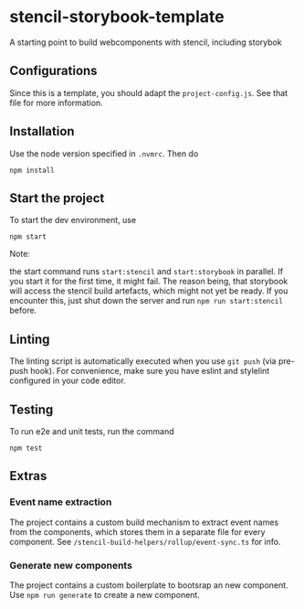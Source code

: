 # stencil-storybook-template

A starting point to build webcomponents with stencil, including storybok

## Configurations

Since this is a template, you should adapt the `project-config.js`. See
that file for more information.

## Installation

Use the node version specified in `.nvmrc`. Then do

```
npm install
```

## Start the project

To start the dev environment, use

```
npm start
```

Note:

the start command runs `start:stencil` and `start:storybook` in parallel. If you start it for the first time, it might fail. The reason being, that storybook will access the stencil build artefacts, which might not yet be ready. If you encounter this, just shut down the server and run `npm run start:stencil` before.

## Linting

The linting script is automatically executed when you use `git push` (via pre-push hook). For convenience, make sure you have eslint and stylelint configured in your code editor.

## Testing

To run e2e and unit tests, run the command
```
npm test
```

## Extras

### Event name extraction

The project contains a custom build mechanism to extract event names from the components, which stores them in a separate file for every component. See `/stencil-build-helpers/rollup/event-sync.ts` for info.

### Generate new components

The project contains a custom boilerplate to bootsrap an new component. Use `npm run generate` to create a new component.
